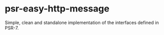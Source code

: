 # psr-easy-http-message
Simple, clean and standalone implementation of the interfaces defined in PSR-7.
